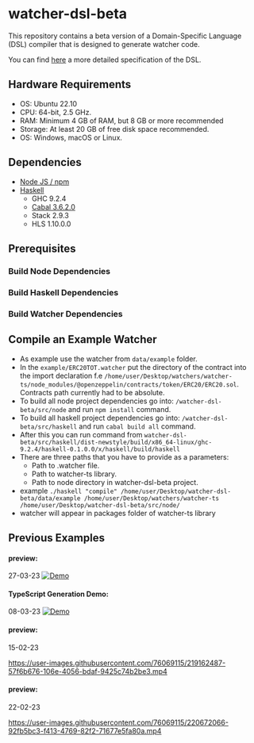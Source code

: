 # watcher-dsl-beta

This repository contains a beta version of a Domain-Specific Language (DSL) compiler that is designed to generate watcher code.

You can find [here](https://docs.google.com/document/d/1gDyuC78L_BdqCin9_N_iAUvyHVA-v0WEXEdTiFYO6q4) a more detailed specification of the DSL.

## Hardware Requirements 
* OS: Ubuntu 22.10
* CPU: 64-bit, 2.5 GHz.
* RAM: Minimum 4 GB of RAM, but 8 GB or more recommended
* Storage: At least 20 GB of free disk space recommended.
* OS: Windows, macOS or Linux.

## Dependencies

* [Node JS / npm](https://docs.npmjs.com/downloading-and-installing-node-js-and-npm)
* [Haskell](https://get-ghcup.haskell.org/)
    * GHC 9.2.4
    * [Cabal 3.6.2.0](https://www.haskell.org/cabal/)
    * Stack 2.9.3 
    * HLS 1.10.0.0 

## Prerequisites

### Build Node Dependencies

### Build Haskell Dependencies

### Build Watcher Dependencies


## Compile an Example Watcher

* As example use the watcher from `data/example` folder.
* In the `example/ERC20TOT.watcher` put the directory of the contract into the import declaration f.e `/home/user/Desktop/watchers/watcher-ts/node_modules/@openzeppelin/contracts/token/ERC20/ERC20.sol`. Contracts path currently had to be absolute. 
* To build all node project dependencies go into: `/watcher-dsl-beta/src/node` and run `npm install` command.
* To build all haskell project dependencies go into: `/watcher-dsl-beta/src/haskell` and run `cabal build all` command.
* After this you can run command from `watcher-dsl-beta/src/haskell/dist-newstyle/build/x86_64-linux/ghc-9.2.4/haskell-0.1.0.0/x/haskell/build/haskell`
* There are three paths that you have to provide as a parameters: 
    * Path to .watcher file. 
    * Path to watcher-ts library. 
    * Path to node directory in watcher-dsl-beta project.
* example `./haskell "compile" /home/user/Desktop/watcher-dsl-beta/data/example /home/user/Desktop/watchers/watcher-ts /home/user/Desktop/watcher-dsl-beta/src/node/`
* watcher will appear in packages folder of watcher-ts library 


## Previous Examples

#### preview:
 27-03-23 
 [![Demo](https://i.imgur.com/pqrbpWp.png)](https://vimeo.com/810525901) 

#### TypeScript Generation Demo:
 08-03-23 
 [![Demo](https://i.imgur.com/MK6Xkk7.png)](https://vimeo.com/805929364) 

 


#### preview:
 15-02-23 
 
 https://user-images.githubusercontent.com/76069115/219162487-57f6b676-106e-4056-bdaf-9425c74b2be3.mp4

#### preview:
 22-02-23 
 

https://user-images.githubusercontent.com/76069115/220672066-92fb5bc3-f413-4769-82f2-71677e5fa80a.mp4
